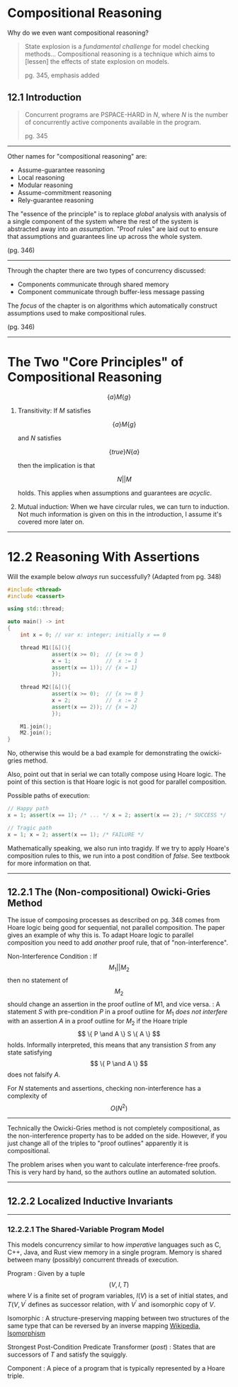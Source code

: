 # Compositional Reasoning 

Why do we even want compositional reasoning?

> State explosion is a _fundamental challenge_ for model checking methods... 
> Compositional reasoning is a technique which aims to \[lessen\] the effects of 
> state explosion on models.
> 
> pg. 345, emphasis added

## 12.1 Introduction

> Concurrent programs are PSPACE-HARD in _N_, where _N_ is the number of concurrently 
> active components available in the program.
>
> pg. 345 

---

Other names for "compositional reasoning" are: 

- Assume-guarantee reasoning 
- Local reasoning 
- Modular reasoning 
- Assume-commitment reasoning 
- Rely-guarantee reasoning 

The "essence of the principle" is to replace _global_ analysis with analysis of a single 
component of the system where the rest of the system is abstracted away into an 
_assumption_. "Proof rules" are laid out to ensure that assumptions and guarantees line 
up across the whole system.

(pg. 346) 

---

Through the chapter there are two types of concurrency discussed:

- Components communicate through shared memory 
- Component communicate through buffer-less message passing 

The _focus_ of the chapter is on algorithms which automatically construct assumptions 
used to make compositional rules.

(pg. 346)

---

# The Two "Core Principles" of Compositional Reasoning

$$
\{a\} M \{g\} 
$$

1. Transitivity: If $M$ satisfies 

   $$
   \{a\} M \{g\} 
   $$

   and $N$ satisfies 
   
   $$
   \{true\} N \{a\} 
   $$

   then the implication is that

   $$
   N || M 
   $$ 

   holds. This applies when assumptions and guarantees are _acyclic_.

2. Mutual induction: When we have circular rules, we can turn to induction. Not much 
   information is given on this in the introduction, I assume it's covered more later 
   on.

---

# 12.2 Reasoning With Assertions 

Will the example below _always_ run successfully? (Adapted from pg. 348)

```cpp
#include <thread>
#include <cassert>

using std::thread;

auto main() -> int 
{
    int x = 0; // var x: integer; initially x == 0

    thread M1([&](){
              assert(x >= 0);  // {x >= 0 }
              x = 1;           //  x := 1 
              assert(x == 1)); // {x = 1}
              });
    
    thread M2([&](){
              assert(x >= 0);  // {x >= 0 }
              x = 2;           //  x := 2
              assert(x == 2)); // {x = 2}
              });

    M1.join();
    M2.join();
}
```

No, otherwise this would be a bad example for demonstrating the owicki-gries method.

Also, point out that in serial we can totally compose using Hoare logic. The point of this 
section is that Hoare logic is not good for parallel composition.

Possible paths of execution:

```cpp
// Happy path
x = 1; assert(x == 1); /* ... */ x = 2; assert(x == 2); /* SUCCESS */

// Tragic path
x = 1; x = 2; assert(x == 1); /* FAILURE */
```

Mathematically speaking, we also run into tragidy. If we try to apply Hoare's composition 
rules to this, we run into a post condition of $false$. See textbook for more information
on that.

---

## 12.2.1 The (Non-compositional) Owicki-Gries Method 

The issue of composing processes as described on pg. 348 comes from Hoare logic being 
good for sequential, not parallel composition. The paper gives an example of why this is. 
To adapt Hoare logic to parallel composition you need to add _another_ proof rule, that of 
"non-interference". 

Non-Interference Condition 
: If $$ M_1 || M_2 $$ then no statement of $$ M_2 $$ should change an assertion in the proof 
outline of M1, and vice versa.
: A statement $S$ with pre-condition $P$ in a proof outline for $M_1$ _does not interfere_ 
with an assertion $A$ in a proof outline for $M_2$ if the Hoare triple 
$$ 
\{ P \and A \} S \{ A \}
$$
holds. Informally interpreted, this means that any transistion $S$ from any state satisfying 
$$ 
\{ P \and A \}
$$
does not falsify $A$.

For _N_ statements and assertions, checking non-interference has a complexity of 
$$ 
O(N^2)
$$

---

Technically the Owicki-Gries method is not completely compositional, as the non-interference 
property has to be added on the side. However, if you just change all of the triples to 
"proof outlines" apparently it is compositional.

The problem arises when you want to calculate interference-free proofs. This is very hard by 
hand, so the authors outline an automated solution.

--- 

## 12.2.2 Localized Inductive Invariants 

---

### 12.2.2.1 The Shared-Variable Program Model 

This models concurrency similar to how _imperative_ languages such as C, C++, Java, and Rust 
view memory in a single program. Memory is shared between many (possibly) concurrent threads 
of execution.

Program 
: Given by a tuple 
$$
(V, I, T)
$$
where $V$ is a finite set of program variables, $I(V)$ is a set of initial states, and 
$T(V, V^{\prime}$ defines as successor relation, with $V^{\prime}$ and isomorphic 
copy of $V$.

Isomorphic
: A structure-preserving mapping between two structures of the same type that can be reversed 
by an inverse mapping [Wikipedia, Isomorphism](https://en.wikipedia.org/wiki/Isomorphism)

Strongest Post-Condition Predicate Transformer ($post$)
: States that are successors of $T$ and satisfy the squiggly.

Component 
: A piece of a program that is typically represented by a Hoare triple.
